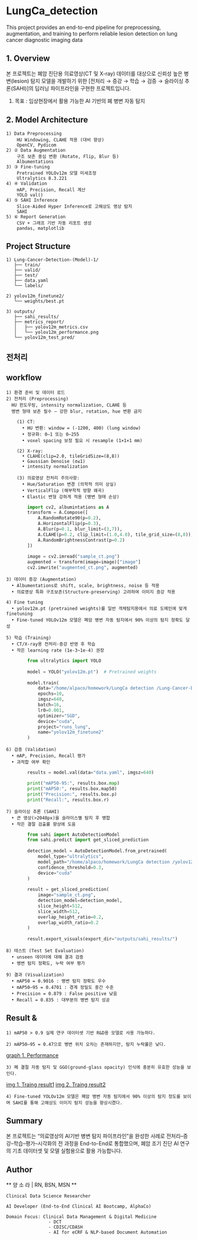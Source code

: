 # LungCa_detection
This project provides an end-to-end pipeline for preprocessing, augmentation, and training to perform reliable lesion detection on lung cancer diagnostic imaging data

## 1. Overview 
  본 프로젝트는 폐암 진단용 의료영상(CT 및 X-ray) 데이터를 대상으로 신뢰성 높은 병변(lesion) 탐지 모델을 개발하기 위한 [전처리 → 증강 → 학습 → 검증 → 슬라이싱 추론(SAHI)]의 딥러닝 파이프라인을 구현한 프로젝트입니다.
  
  1) 목표 : 임상현장에서 활용 가능한 AI 기반의 폐 병변 자동 탐지

## 2. Model Architecture 

    1) Data Preprocessing
        HU Windowing, CLAHE 적용 (대비 향상)
        OpenCV, Pydicom
    2) ② Data Augmentation
        구조 보존 중심 변환 (Rotate, Flip, Blur 등)
        Albumentations
    3) ③ Fine-tuning
        Pretrained YOLOv12m 모델 미세조정
        Ultralytics 8.3.221
    4) ④ Validation
        mAP, Precision, Recall 계산
        YOLO val()
    4) ⑤ SAHI Inference
        Slice-Aided Hyper Inference로 고해상도 영상 탐지
        SAHI
    5) ⑥ Report Generation
        CSV + 그래프 기반 자동 리포트 생성
        pandas, matplotlib
   
## Project Structure
    1) Lung-Cancer-Detection-(Model)-1/
       ├── train/
       ├── valid/
       ├── test/
       ├── data.yaml
       └── labels/
    
    2) yolov12m_finetune2/
       └── weights/best.pt
    
    3) outputs/
       ├── sahi_results/
       ├── metrics_report/
       │   ├── yolov12m_metrics.csv
       │   └── yolov12m_performance.png
       └── yolov12m_test_pred/

## 전처리 
   

## workflow       
    1) 환경 준비 및 데이터 로드 
    2) 전처리 (Preprocessing)
      HU 윈도우링, intensity normalization, CLAHE 등
      병변 형태 보존 필수 — 강한 blur, rotation, hue 변환 금지
      
        (1) CT:
    	  •	HU 변환: window = (-1200, 400) (lung window)
    	  •	정규화: 0–1 또는 0–255
    	  •	voxel spacing 보정 필요 시 resample (1×1×1 mm)
    
        (2) X-ray:
    	  •	CLAHE(clip=2.0, tileGridSize=(8,8))
    	  •	Gaussian Denoise (σ≤1)
    	  •	intensity normalization
    
        (3) 의료영상 전처리 주의사항:
    	  •	Hue/Saturation 변경 (의학적 의미 상실)
    	  •	VerticalFlip (해부학적 방향 왜곡)
    	  •	Elastic 변형 강하게 적용 (병변 형태 손상)
        
```python
        import cv2, albumintations as A    
        transform = A.Compose([
            A.RandomRotate90(p=0.2),
            A.HorizontalFlip(p=0.3),
            A.Blur(p=0.1, blur_limit=(3,7)),
            A.CLAHE(p=0.2, clip_limit=(1.0,4.0), tile_grid_size=(8,8)),
            A.RandomBrightnessContrast(p=0.2)
        ])
        
        image = cv2.imread("sample_ct.png")
        augmented = transform(image=image)["image"]
        cv2.imwrite("augmented_ct.png", augmented)
```
    3) 데이터 증강 (Augmentation)
      • Albumentations로 shift, scale, brightness, noise 등 적용
      • 의료영상 특화 구조보존(Structure-preserving) 고려하여 이미지 증강 적용
      
    4) Fine tuning
      • yolov12m.pt (pretrained weights)를 일반 객체탐지용에서 의료 도메인에 맞게 finetuning
      • Fine-tuned YOLOv12m 모델은 폐암 병변 자동 탐지에서 90% 이상의 탐지 정확도 달성
      
    5) 학습 (Training)
      • CT/X-ray용 전처리·증강 반영 후 학습
      • 작은 learning rate (1e-3~1e-4) 권장

```python 
        from ultralytics import YOLO
        
        model = YOLO("yolov12m.pt")  # Pretrained weights
        
        model.train(
            data="/home/alpaco/homework/LungCa detection /Lung-Cancer-Detection-(Model)-1/data.yaml",
            epochs=10,
            imgsz=640,
            batch=16,
            lr0=0.001,
            optimizer="SGD",
            device="cuda",
            project="runs_lung",
            name="yolov12m_finetune2"
        )
```      
    6) 검증 (Validation)
      • mAP, Precision, Recall 평가
      • 과적합 여부 확인
      
```python
        results = model.val(data="data.yaml", imgsz=640)

        print("mAP50-95:", results.box.map)
        print("mAP50:", results.box.map50)
        print("Precision:", results.box.p)
        print("Recall:", results.box.r)
```
    7) 슬라이싱 추론 (SAHI)
      • 큰 영상(>2048px)을 슬라이스별 탐지 후 병합
      • 작은 결절 검출률 향상에 도움
      
```python
        from sahi import AutoDetectionModel
        from sahi.predict import get_sliced_prediction
        
        detection_model = AutoDetectionModel.from_pretrained(
            model_type="ultralytics",
            model_path="/home/alpaco/homework/LungCa detection /yolov12m_finetune2/weights/best.pt",
            confidence_threshold=0.3,
            device="cuda"
        )
        
        result = get_sliced_prediction(
            image="sample_ct.png",
            detection_model=detection_model,
            slice_height=512,
            slice_width=512,
            overlap_height_ratio=0.2,
            overlap_width_ratio=0.2
        )
        
        result.export_visuals(export_dir="outputs/sahi_results/")
```

    8) 테스트 (Test Set Evaluation)
      • unseen 데이터에 대해 결과 검증
      • 병변 탐지 정확도, 누락 여부 평가
        
    9) 결과 (Visualization)
      • mAP50 = 0.9016 : 병변 탐지 정확도 우수
      • mAP50–95 = 0.4701 : 경계 정밀도 중간 수준
      • Precision = 0.879 : False positive 낮음
      • Recall = 0.835 : 대부분의 병변 탐지 성공
      
## Result & 

    1) mAP50 > 0.9 실제 연구 데이터셋 기반 R&D용 모델로 사용 가능하다. 

    2) mAP50–95 = 0.47으로 병변 위치 오차는 존재하지만, 탐지 누락률은 낮다. 

[graph 1. Performance]()

    3) 폐 결절 자동 탐지 및 GGO(ground-glass opacity) 인식에 충분히 유효한 성능을 보인다.
[img 1. Traing result1]()
[img 2. Traing result2]()
    
    4) Fine-tuned YOLOv12m 모델은 폐암 병변 자동 탐지에서 90% 이상의 탐지 정도를 보이며 SAHI를 통해 고해상도 이미지 탐지 성능을 향상시켰다. 
	
## Summary

본 프로젝트는 “의료영상의 AI기반 병변 탐지 파이프라인”을 완성한 사례로 전처리–증강–학습–평가–시각화의 전 과정을 End-to-End로 통합했으며,
폐암 조기 진단 AI 연구의 기초 데이터셋 및 모델 실험용으로 활용 가능합니다.
      
## Author 
** 양 소 라 | RN, BSN, MSN **

    Clinical Data Science Researcher
    
    AI Developer (End-to-End Clinical AI Bootcamp, AlphaCo)
    
    Domain Focus: Clinical Data Management & Digital Medicine
    				- DCT
    				- CDISC/CDASH
    				- AI for eCRF & NLP-based Document Automation

